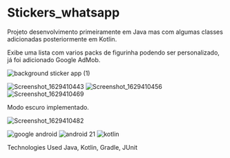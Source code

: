 # Stickers_whatsapp

Projeto desenvolvimento primeiramente em Java mas com algumas classes adicionadas posteriormente em Kotlin. 

Exibe uma lista com varios packs de figurinha podendo ser personalizado, já foi adicionado Google AdMob. 

![background sticker app (1)](https://user-images.githubusercontent.com/47648982/130151536-ca5e122c-7571-4c4c-ab9b-ad0111ace3f5.jpg)




![Screenshot_1629410443](https://user-images.githubusercontent.com/47648982/130151239-cb6a9e3e-4804-4725-9157-70c7de345a3b.png)
![Screenshot_1629410456](https://user-images.githubusercontent.com/47648982/130151240-aa04b5b4-daeb-4440-83b2-49bfda2b925a.png)
![Screenshot_1629410469](https://user-images.githubusercontent.com/47648982/130151241-2df3274e-75b8-4350-b210-78c7ef2d199a.png)

Modo escuro implementado. 

![Screenshot_1629410482](https://user-images.githubusercontent.com/47648982/130151244-19454573-e524-43ef-91af-86e839100ea1.png)


![google android](https://user-images.githubusercontent.com/47648982/130151444-64ed6c44-0699-4de9-a8e4-9f6d456f0a10.png)
![android 21](https://user-images.githubusercontent.com/47648982/130151447-5a46be90-5b92-4e33-90a0-8a512560861d.png)
![kotlin](https://user-images.githubusercontent.com/47648982/130151449-1c15bcf2-00fd-4a87-9e46-8af2a2b39038.png)


Technologies Used
Java, Kotlin, Gradle, JUnit
